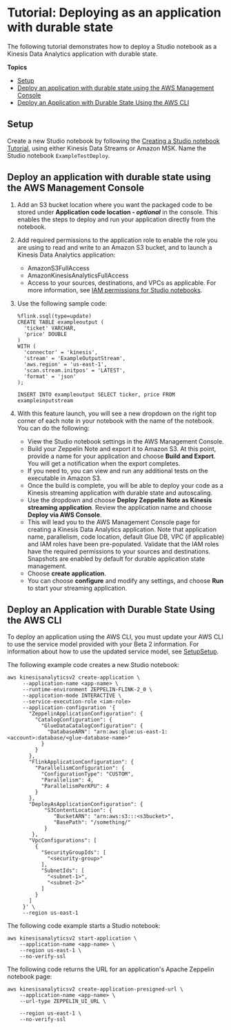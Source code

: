 # Tutorial: Deploying as an application with durable state<a name="example-notebook-deploy"></a>

The following tutorial demonstrates how to deploy a Studio notebook as a Kinesis Data Analytics application with durable state\.

**Topics**
+ [Setup](#example-notebook-durable-setup)
+ [Deploy an application with durable state using the AWS Management Console](#example-notebook-deploy-console)
+ [Deploy an Application with Durable State Using the AWS CLI](#example-notebook-deploy-cli)

## Setup<a name="example-notebook-durable-setup"></a>

Create a new Studio notebook by following the [Creating a Studio notebook Tutorial](example-notebook.md), using either Kinesis Data Streams or Amazon MSK\. Name the Studio notebook `ExampleTestDeploy`\.

## Deploy an application with durable state using the AWS Management Console<a name="example-notebook-deploy-console"></a>

1. Add an S3 bucket location where you want the packaged code to be stored under **Application code location \- *optional*** in the console\. This enables the steps to deploy and run your application directly from the notebook\.

1. Add required permissions to the application role to enable the role you are using to read and write to an Amazon S3 bucket, and to launch a Kinesis Data Analytics application:
   + AmazonS3FullAccess
   + AmazonKinesisAnalyticsFullAccess
   + Access to your sources, destinations, and VPCs as applicable\. For more information, see [IAM permissions for Studio notebooks](how-zeppelin-iam.md)\.

1. Use the following sample code:

   ```
   %flink.ssql(type=update) 
   CREATE TABLE exampleoutput (
     'ticket' VARCHAR,
     'price' DOUBLE
   )
   WITH (
     'connector' = 'kinesis',
     'stream' = 'ExampleOutputStream',
     'aws.region' = 'us-east-1',
     'scan.stream.initpos' = 'LATEST',
     'format' = 'json'
   );
   
   INSERT INTO exampleoutput SELECT ticker, price FROM exampleinputstream
   ```

1. With this feature launch, you will see a new dropdown on the right top corner of each note in your notebook with the name of the notebook\. You can do the following:
   + View the Studio notebook settings in the AWS Management Console\.
   + Build your Zeppelin Note and export it to Amazon S3\. At this point, provide a name for your application and choose **Build and Export**\. You will get a notification when the export completes\.
   + If you need to, you can view and run any additional tests on the executable in Amazon S3\.
   + Once the build is complete, you will be able to deploy your code as a Kinesis streaming application with durable state and autoscaling\.
   + Use the dropdown and choose **Deploy Zeppelin Note as Kinesis streaming application**\. Review the application name and choose **Deploy via AWS Console**\.
   + This will lead you to the AWS Management Console page for creating a Kinesis Data Analytics application\. Note that application name, parallelism, code location, default Glue DB, VPC \(if applicable\) and IAM roles have been pre\-populated\. Validate that the IAM roles have the required permissions to your sources and destinations\. Snapshots are enabled by default for durable application state management\.
   + Choose **create application**\.
   + You can choose **configure** and modify any settings, and choose **Run** to start your streaming application\.

## Deploy an Application with Durable State Using the AWS CLI<a name="example-notebook-deploy-cli"></a>

To deploy an application using the AWS CLI, you must update your AWS CLI to use the service model provided with your Beta 2 information\. For information about how to use the updated service model, see [SetupSetup](example-notebook.md#example-notebook-setup)\.

The following example code creates a new Studio notebook:

```
aws kinesisanalyticsv2 create-application \
     --application-name <app-name> \
     --runtime-environment ZEPPELIN-FLINK-2_0 \
     --application-mode INTERACTIVE \
     --service-execution-role <iam-role>
     --application-configuration '{ 
       "ZeppelinApplicationConfiguration": { 
         "CatalogConfiguration": { 
           "GlueDataCatalogConfiguration": { 
             "DatabaseARN": "arn:aws:glue:us-east-1:<account>:database/<glue-database-name>" 
           } 
         } 
       },
       "FlinkApplicationConfiguration": {
         "ParallelismConfiguration": {
           "ConfigurationType": "CUSTOM",
           "Parallelism": 4,
           "ParallelismPerKPU": 4
         }
       },
       "DeployAsApplicationConfiguration": {
            "S3ContentLocation": { 
               "BucketARN": "arn:aws:s3:::<s3bucket>",
               "BasePath": "/something/"
            }
        },
       "VpcConfigurations": [
         {
           "SecurityGroupIds": [
             "<security-group>"
           ],
           "SubnetIds": [
             "<subnet-1>",
             "<subnet-2>"
           ]
         }
       ]
     }' \
     --region us-east-1
```

The following code example starts a Studio notebook:

```
aws kinesisanalyticsv2 start-application \
    --application-name <app-name> \
    --region us-east-1 \
    --no-verify-ssl
```

The following code returns the URL for an application's Apache Zeppelin notebook page:

```
aws kinesisanalyticsv2 create-application-presigned-url \
    --application-name <app-name> \
    --url-type ZEPPELIN_UI_URL \

    --region us-east-1 \
    --no-verify-ssl
```